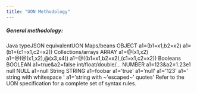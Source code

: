 ```yaml
---
title: "UON Methodology"
---
```


##### General methodology:
Java typeJSON equivalentUON
Maps/beans
OBJECT
a1=(b1=x1,b2=x2)
a1=(b1=(c1=x1,c2=x2))
Collections/arrays
ARRAY
a1=@(x1,x2)
a1=@(@(x1,x2),@(x3,x4))
a1=@((b1=x1,b2=x2),(c1=x1,c2=x2))
Booleans
BOOLEAN
a1=true&a2=false
int/float/double/...
NUMBER
a1=123&a2=1.23e1
null
NULL
a1=null
String
STRING
a1=foobar
a1='true'
a1='null'
a1='123'
a1=' string with whitespace '
a1='string with ~'escaped~' quotes'
Refer to the UON specification for a complete set of syntax rules.